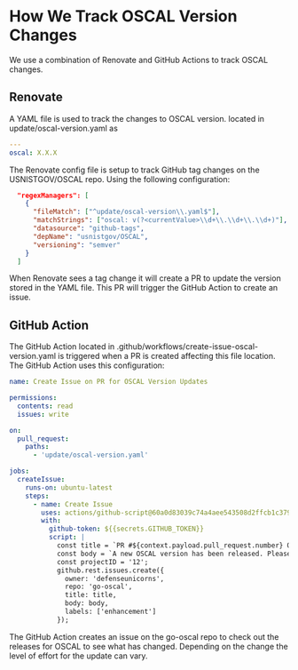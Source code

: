 # How We Track OSCAL Version Changes
We use a combination of Renovate and GitHub Actions to track OSCAL changes.

## Renovate 
A YAML file is used to track the changes to OSCAL version. located in update/oscal-version.yaml as
```yaml
---
oscal: X.X.X
```

The Renovate config file is setup to track GitHub tag changes on the USNISTGOV/OSCAL repo. Using the following configuration:
```json
  "regexManagers": [
    {
      "fileMatch": ["^update/oscal-version\\.yaml$"],
      "matchStrings": ["oscal: v(?<currentValue>\\d+\\.\\d+\\.\\d+)"],
      "datasource": "github-tags",
      "depName": "usnistgov/OSCAL",
      "versioning": "semver"
    }
  ]

```

When Renovate sees a tag change it will create a PR to update the version stored in the YAML file. This PR will trigger the GitHub Action to create an issue.

## GitHub Action

The GitHub Action located in .github/workflows/create-issue-oscal-version.yaml is triggered when a PR is created affecting this file location. The GitHub Action uses this configuration: 
```yaml
name: Create Issue on PR for OSCAL Version Updates

permissions:
  contents: read
  issues: write

on:
  pull_request:
    paths:
      - 'update/oscal-version.yaml'

jobs:
  createIssue:
    runs-on: ubuntu-latest
    steps:
      - name: Create Issue
        uses: actions/github-script@60a0d83039c74a4aee543508d2ffcb1c3799cdea # v7.0.1
        with:
          github-token: ${{secrets.GITHUB_TOKEN}}
          script: |
            const title = `PR #${context.payload.pull_request.number} OSCAL Version Update`;
            const body = `A new OSCAL version has been released. Please review the changes https://github.com/usnistgov/OSCAL/releases`;
            const projectID = '12';
            github.rest.issues.create({
              owner: 'defenseunicorns',
              repo: 'go-oscal',
              title: title,
              body: body,
              labels: ['enhancement']
            });

```

The GitHub Action creates an issue on the go-oscal repo to check out the releases for OSCAL to see what has changed. Depending on the change the level of effort for the update can vary.